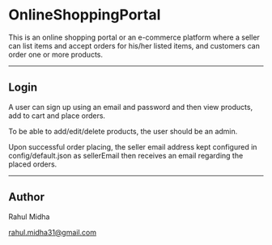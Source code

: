 # OnlineShoppingPortal

This is an online shopping portal or an e-commerce platform where a seller can list items and accept orders for his/her listed items, and customers can order one or more products.

---
## Login

A user can sign up using an email and password and then view products, add to cart and place orders.

To be able to add/edit/delete products, the user should be an admin.

Upon successful order placing, the seller email address kept configured in config/default.json as sellerEmail then receives an email regarding the placed orders.

---

## Author
Rahul Midha

rahul.midha31@gmail.com